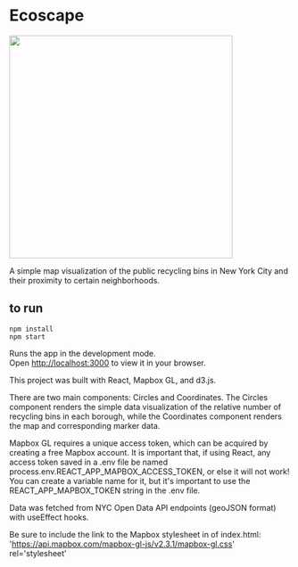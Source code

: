 # Ecoscape


<img src="https://user-images.githubusercontent.com/43537116/146384092-35a3b680-1f7c-4197-aa6e-3f9dc7df59ef.jpg" height="400"/>


A simple map visualization of the public recycling bins in New York City and their proximity to certain neighborhoods. 

## to run
`npm install ` <br />
`npm start`

Runs the app in the development mode.\
Open [http://localhost:3000](http://localhost:3000) to view it in your browser.


This project was built with React, Mapbox GL, and d3.js.

There are two main components: Circles and Coordinates. The Circles component renders the simple data visualization of the relative number of recycling bins in each borough, while the Coordinates component renders the map and corresponding marker data. 

Mapbox GL requires a unique access token, which can be acquired by creating a free Mapbox account. 
It is important that, if using React, any access token saved in a .env file be named process.env.REACT_APP_MAPBOX_ACCESS_TOKEN, or else it will not work! You can create a variable name for it, but it's important to use the REACT_APP_MAPBOX_TOKEN string in the .env file.

Data was fetched from NYC Open Data API endpoints (geoJSON format) with useEffect hooks. 

Be sure to include the link to the Mapbox stylesheet in <head> of index.html: 
'https://api.mapbox.com/mapbox-gl-js/v2.3.1/mapbox-gl.css' rel='stylesheet'
  
  
